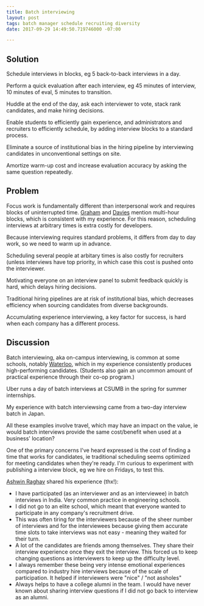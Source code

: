 ```yaml
---
title: Batch interviewing
layout: post
tags: batch manager schedule recruiting diversity
date: 2017-09-29 14:49:50.719746000 -07:00

---
```



## Solution

Schedule interviews in blocks, eg 5 back-to-back interviews in a day.

Perform a quick evaluation after each interview, eg 45 minutes of interview, 10 minutes of eval, 5 minutes to transition.

Huddle at the end of the day, ask each interviewer to vote, stack rank candidates, and make hiring decisions.

Enable students to efficiently gain experience, and administrators and recruiters to efficiently schedule, by adding interview blocks to a standard process. 

Eliminate a source of institutional bias in the hiring pipeline by interviewing candidates in unconventional settings on site.

Amortize warm-up cost and increase evaluation accuracy by asking the same question repeatedly.

## Problem

Focus work is fundamentally different than interpersonal work and requires blocks of uninterrupted time. [Graham] and [Davies] mention multi-hour blocks, which is consistent with my experience. For this reason, scheduling interviews at arbitrary times is extra costly for developers.

Because interviewing requires standard problems, it differs from day to day work, so we need to warm up in advance.

Scheduling several people at arbitary times is also costly for recruiters (unless interviews have top priority, in which case this cost is pushed onto the interviewer.

Motivating everyone on an interview panel to submit feedback quickly is hard, which delays hiring decisions.

Traditional hiring pipelines are at risk of institutional bias, which decreases efficiency when sourcing candidates from diverse backgrounds.

Accumulating experience interviewing, a key factor for success, is hard when each company has a different process.

## Discussion

Batch interviewing, aka on-campus interviewing, is common at some schools, notably [Waterloo](https://uwaterloo.ca/co-operative-education/get-hired/interview-process/interview-cycles), which in my experience consistently produces high-performing candidates. (Students also gain an uncommon amount of practical experience through their co-op program.)

Uber runs a day of batch interviews at CSUMB in the spring for summer internships.

My experience with batch interviewsing came from a two-day interview batch in Japan.

All these examples involve travel, which may have an impact on the value, ie would batch interviews provide the same cost/benefit when used at a business' location?

One of the primary concerns I've heard expressed is the cost of finding a time that works for candidates, ie traditional scheduling seems optimized for meeting candidates when they're ready. I'm curious to experiment with publishing a interview block, eg we hire on Fridays, to test this.

[Ashwin Raghav](https://twitter.com/ashwinraghav) shared his experience (thx!):

- I have participated (as an interviewer and as an interviewee) in batch interviews in India. Very common practice in engineering schools.
- I did not go to an elite school, which meant that everyone wanted to participate in any company's recruitment drive.
- This was often tiring for the interviewers because of the sheer number of interviews and for the interviewees because giving them accurate time slots to take interviews was not easy - meaning they waited for their turn.
- A lot of the candidates are friends among themselves. They share their interview experience once they exit the interview. This forced us to keep changing questions as interviewers to keep up the difficulty level.
- I always remember these being very intense emotional experiences compared to industry hire interviews because of the scale of participation. It helped if interviewers were "nice" / "not assholes"
- Always helps to have a college alumni in the team. I would have never known about sharing interview questions if I did not go back to interview as an alumni.

[Davies]: http://www.samuelthomasdavies.com/book-summaries/business/deep-work/
[Graham]: http://www.paulgraham.com/makersschedule.html

